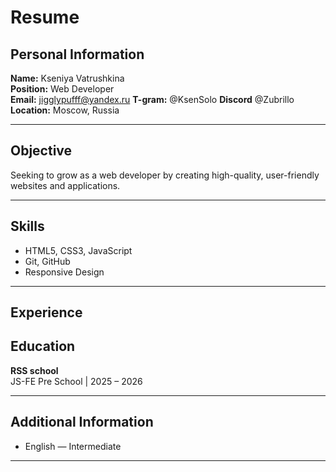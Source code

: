 # Resume

## Personal Information
**Name:** Kseniya Vatrushkina  
**Position:** Web Developer  
**Email:** jigglypufff@yandex.ru 
**T-gram:** @KsenSolo 
**Discord** @Zubrillo
**Location:** Moscow, Russia

---

## Objective
Seeking to grow as a web developer by creating high-quality, user-friendly websites and applications.

---

## Skills
- HTML5, CSS3, JavaScript
- Git, GitHub
- Responsive Design


---

## Experience

## Education

**RSS school**  
JS-FE Pre School | 2025 – 2026

---

## Additional Information
- English — Intermediate  


---
